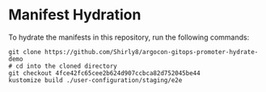 # Manifest Hydration

To hydrate the manifests in this repository, run the following commands:

```shell
git clone https://github.com/Shirly8/argocon-gitops-promoter-hydrate-demo
# cd into the cloned directory
git checkout 4fce42fc65cee2b624d907ccbca82d752045be44
kustomize build ./user-configuration/staging/e2e
```
